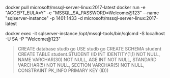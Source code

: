 docker pull microsoft/mssql-server-linux:2017-latest
docker run -e "ACCEPT_EULA=Y" -e "MSSQL_SA_PASSWORD=Welcome@123" --name "sqlserver-instance" -p 1401:1433 -d microsoft/mssql-server-linux:2017-latest

docker exec -it sqlserver-instance /opt/mssql-tools/bin/sqlcmd -S localhost -U SA -P "Welcome@123"

> CREATE database studb
> go
> USE studb
> go
> CREATE SCHEMA student
> CREATE TABLE student.STUDENT (ID INT IDENTITY(1,1) NOT NULL,	NAME VARCHAR(30) NOT NULL, AGE INT NOT NULL, STANDARD VARCHAR(5) NOT NULL, SECTION VARCHAR(5) NOT NULL, CONSTRAINT PK_INFO PRIMARY KEY (ID))